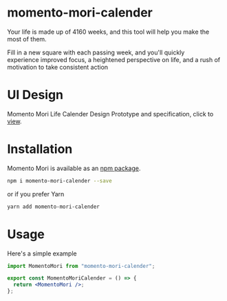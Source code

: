 # momento-mori-calender

Your life is made up of 4160 weeks, and this tool will help you make the most of them.

Fill in a new square with each passing week, and you'll quickly experience improved focus, a heightened perspective on life, and a rush of motivation to take consistent action

# UI Design

Momento Mori Life Calender Design Prototype and specification, click to [view][momento-mori-design].

# Installation

Momento Mori is available as an [npm package][npm-home].

```bash
npm i momento-mori-calender --save
```

or if you prefer Yarn

```bash
yarn add momento-mori-calender
```

# Usage

Here's a simple example

```jsx
import MomentoMori from "momento-mori-calender";

export const MomentoMoriCalender = () => {
  return <MomentoMori />;
};
```

[npm-home]: https://www.npmjs.com/package/momento-mori-calender
[momento-mori-design]: https://momento-mori-calender.netlify.app/
